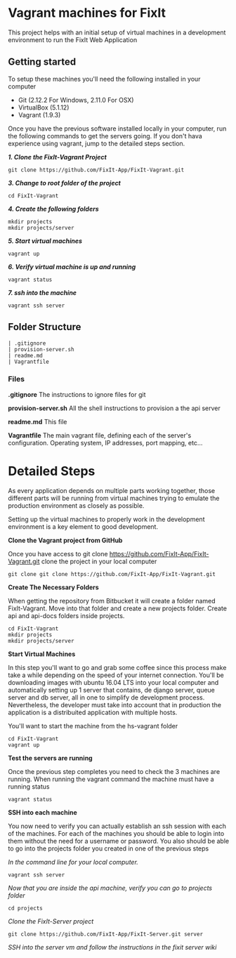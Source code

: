 # Vagrant machines for FixIt
This project helps with an initial setup of virtual machines in a development
environment to run the FixIt Web Application

## Getting started
To setup these machines you'll need the following installed in your computer

+ Git (2.12.2 For Windows, 2.11.0 For OSX)
+ VirtualBox (5.1.12)
+ Vagrant (1.9.3)

Once you have the previous software installed locally in your computer, run the
following commands to get the servers going. If you don't hava experience using vagrant, jump to the detailed steps section.

_**1. Clone the FixIt-Vagrant Project**_
```
git clone https://github.com/FixIt-App/FixIt-Vagrant.git
```
_**3. Change to root folder of the project**_
```
cd FixIt-Vagrant
```

_**4. Create the following folders**_
```
mkdir projects
mkdir projects/server
```

_**5. Start virtual machines**_
```
vagrant up
```

_**6. Verify virtual machine is up and running**_
```
vagrant status
```

_**7. ssh into the machine**_
```
vagrant ssh server
```

## Folder Structure
```
| .gitignore
| provision-server.sh
| readme.md
| Vagrantfile
```

### Files
**.gitignore**
The instructions to ignore files for git

**provision-server.sh**
All the shell instructions to provision a the api server

**readme.md**
This file

**Vagrantfile**
The main vagrant file, defining each of the server's configuration. Operating system, IP addresses, port mapping, etc...

# Detailed Steps
As every application depends on multiple parts working together, those different parts will be running from virtual machines trying to emulate the production environment as closely as possible.

Setting up the virtual machines to properly work in the development environment is a key element to good development.



**Clone the Vagrant project from GitHub**

Once you have access to git clone https://github.com/FixIt-App/FixIt-Vagrant.git clone the project in your local computer

```
git clone git clone https://github.com/FixIt-App/FixIt-Vagrant.git
```

**Create The Necessary Folders**

When getting the repository from Bitbucket it will create a folder named FixIt-Vagrant. Move into that folder and create a new projects folder. Create api and api-docs folders inside projects.

```
cd FixIt-Vagrant
mkdir projects
mkdir projects/server
```

**Start Virtual Machines**

In this step you'll want to go and grab some coffee since this process make take a while depending on the speed of your internet connection. You'll be downloading images with ubuntu 16.04 LTS into your local computer and automatically setting up 1  server that contains, de django server, queue server and db server, all in one to simplify de development process. Nevertheless, the developer must take into account that in production the application is a distribuited application with multiple hosts.

You'll want to start the machine from the hs-vagrant folder

```
cd FixIt-Vagrant
vagrant up
```

**Test the servers are running**

Once the previous step completes you need to check the 3 machines are running. When running the vagrant command the machine must have a running status
```
vagrant status
```

**SSH into each machine**

You now need to verify you can actually establish an ssh session with each of the machines. For each of the machines you should be able to login into them without the need for a username or password. You also should be able to go into the projects folder you created in one of the previous steps

*In the command line for your local computer.*
```
vagrant ssh server
```

*Now that you are inside the api machine, verify you can go to projects folder*
```
cd projects
```

*Clone the FixIt-Server project*
```
git clone https://github.com/FixIt-App/FixIt-Server.git server
```
*SSH into the server vm and follow the instructions in the fixit server wiki*
